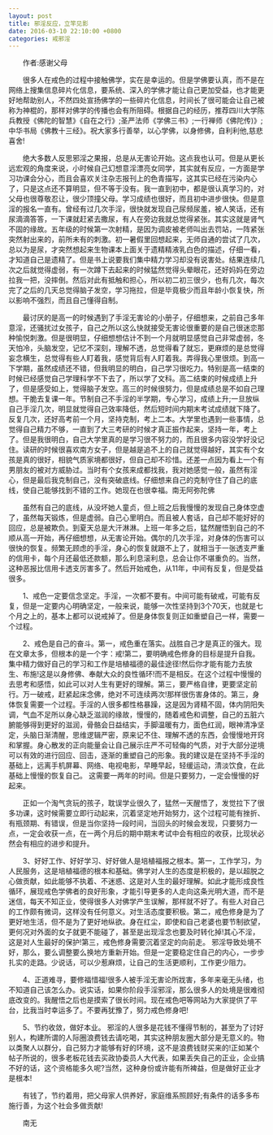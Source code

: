 ```yaml
---
layout: post
title: 邪淫反应，立竿见影
date: 2016-03-10 22:10:00 +0800
categories: 戒邪淫
---
```


　　作者:感谢父母
　　很多人在戒色的过程中接触佛学，实在是幸运的。但是学佛要认真，而不是在网络上搜集信息碎片化信息，要系统、深入的学佛才能让自己更加受益，也才能更好地帮助别人，不然四处宣扬佛学的一些碎片化信息，时间长了很可能会让自己被称为神棍的，那样对佛学的传播也会有所阻碍。根据自己的经历，推荐四川大学陈兵教授《佛陀的智慧》《自在之行》;圣严法师《学佛三书》;一行禅师《佛陀传)》;中华书局《佛教十三经》。祝大家多行善举，以心学佛，以身修佛，自利利他,慈悲喜舍!
　　绝大多数人反思邪淫之果报，总是从无害论开始。这点我也认可。但是从更长远宏观的角度来说，小时候自己幻想意淫漂亮女同学，其实就有反应，一方面是学习功课会分心，而且会喜欢关注杂志报刊上的色青描写，这其实已经在污染内心了，只是这点还不算明显，但不等于没有。我一直到初中，都是很认真学习的，对父母也很尊敬忍让，很少顶撞父母。学习成绩也很好，而且初中进步很快。但是意淫的报名一直有。曾经有过几次手淫，很快就发现自己尿频尿羞，被人笑话，还有尿滴滴答答，一下课就赶紧去撒尿，有人在旁边我就总觉得紧张。其实这就是肾气不固的缘故。五年级的时候第一次射精，是因为调皮被老师叫出去罚站，一阵紧张突然射出来的，前所未有的刺激。初一暑假里回想起来，无师自通的尝试了几次，总以为是尿，才突然想起来生物课本上面关于遗精精液乳白色的描述，仔细一看，才知道自己是遗精了。但是书上说要我们集中精力学习却没有说害处。结果连续几次之后就觉得虚弱，有一次蹲下去起来的时候猛然觉得头晕眼花，还好妈妈在旁边拉我一把，没摔倒。然后对此有抵触和担心，所以初二初三很少，也有几次，每次完了之后的几天总觉得脑子发空，学习拖拉，但是毕竟极少而且年龄小恢复快，所以影响不强烈，而且自己懂得自制。
　　最讨厌的是高一的时候遇到了手淫无害论的小册子，仔细想来，之前自己多年意淫，还骚扰过女孩子，自己之所以这么快就接受无害论很重要的是自己很迷恋那种愉悦刺激。但是很明显，仔细想想估计不到一个月就明显感觉自己非常虚弱，冬天怕冷，头脑发空，记忆不深刻，理解不透，总觉得看了就忘，更麻烦的是总觉得妄念横生，总觉得有些人盯着我，感觉背后有人盯着我。弄得我心里很烦。到高一下学期，虽然成绩还不错，但我明显的明白，自己学习很吃力。特别是高一结束的时候已经感觉自己学理科学不下去了，所以学了文科。高二结束的时候成绩上升了，但是感受如上，觉得脑子发空。高三的时候很努力，但是成绩总是不如自己理想。干脆去复课一年。节制自己不手淫的半学期，专心学习，成绩上升;一旦放纵自己手淫几次，明显就觉得自己效率降低，然后短时间内期末考试成绩就下降了。反复几次，还好高考前一个月，坚持克制，考上二本。大学里也遇到一些事情，总觉得自己精力不够，一直到了大三考研的时候才真正振作起来，坚持一年，考上了。但是我很明白，自己大学里真的是学习很不努力的，而且很多内容没学好没记住。读研的时候很喜欢南方女子，但是越是追不上的自己就觉得越好，其实有个女孩是真的很好，相貌气质家境都很好，但自己却不珍惜。还差一点因为看上一个有男朋友的被对方威胁过。当时有个女孩来成都找我，我对她感觉一般，虽然有淫心，但是最后我克制自己，没有突破底线。仔细想来自己的克制守住了自己的底线，使自己能够找到不错的工作。她现在也很幸福。南无阿弥陀佛
　　虽然有自己的底线，从没坏她人童贞，但上班之后我慢慢的发现自己身体空虚了，虽然每天锻炼，但是虚弱。自己心里明白。而且被人套话，自己却不能好好的回应，总是被欺负。到夏天总是大汗淋淋。上班一年多之后，猛然醒悟到自己的不顺从高一开始，再仔细想想，从无害论开始。偶尔的几次手淫，对身体的伤害可以很快的恢复。频繁无顾虑的手淫，身心的恢复就跟不上了，就相当于一张透支严重的信用卡，每个月还最低还款额，那么利息滚利息，总会让你不堪重负的。当然，这种恶报比信用卡透支厉害多了。然后开始戒色，从11年，中间有反复，但是受益很多。
　　1、戒色一定要信念坚定。手淫，一次都不要有。中间可能有破戒，可能有反复，但是一定要内心明确坚定，一般来说，能够一次性坚持到3个70天，也就是七个月之上的，基本上都可以说戒掉了。但是身体恢复则正如重塑自己一样，需要一个过程。
　　2、戒色是自己的奋斗。第一，戒色重在落实。战胜自己才是真正的强大。现在文章太多，但根本的是一个字：戒!第二，要明确戒色修身的目标是提升自我。集中精力做好自己的学习和工作是培植福德的最佳途径!然后你才能有能力去放生、布施!这是以身修佛、奉献大众的良性循环!而不是相反。在这个过程中慢慢的去思考和感悟，如此可以对人生有更好的理解。第三，要严格自律，更要坚定前行。万一破戒，赶紧起床念佛，绝对不可连续两次!那样很伤害身体的。第三，身体恢复需要一个过程。手淫的人很多都性格暴躁，这是因为肾精不固，体内阴阳失调，气血不足所以身心缺乏滋润的缘故，慢慢的，随着戒色和调整，自己的五脏六腑能够得到更好的滋润，骨骼会日益结实，手脚温暖有力，面色红润，眼神清净坚定，头脑日渐清醒，思维逻辑严密，原来记不住、理解不透的东西，会慢慢地开窍和掌握。身心散发的正向能量会让自己展示庄严不可轻侮的气质，对于大部分逆境可以有效的进行回应、回击，逐渐的重塑自己的形象。我的建议是在坚持不手淫的基础上，远离手机屏幕、网络、电视电影，早睡早起，轻缓运动，清淡饮食，在此基础上慢慢的恢复自己。 这需要一两年的时间。但是只要努力，一定会慢慢的好起来。
　　正如一个淘气贪玩的孩子，耽误学业很久了，猛然一天醒悟了，发觉拉下了很多功课，这时候需要立即行动起来，沉着坚定地开始努力，这个过程可能有挫折、有瓶颈期、有错误，但是当你坚持一段时间，当回头的时候会发现，只要努力一点，一定会收获一点，在一两个月后的期中期末考试中会有相应的收获，比现状必然会有相应的进步和提升。
　　3、好好工作、好好学习、好好做人是培植福报之根本。第一，工作学习，为人民服务，这是培植福德的根本和基础。佛学对人生的态度是积极的，是以超脱之心做贡献，如此能够不执着、不迷惑、这是对人生的最好理解。如此才能形成良性循环，展现戒色学佛者的良好形象，才能引导更多的人走向这条光明大道，而不是迷信，每天不知正业，使得很多人对佛学产生误解，那样就不好了。有些人对自己的工作颇有微词，这样没有任何意义。对生活态度要积极。第二，戒色修身是为了更好地生活，但不是为了更好地纵欲。身在红尘，即使和自己老婆也要节制欲望，更何况对外面的女子就更不能碰了，甚至是出现淫念也要及时转化掉!其心不淫，这是对人生最好的保护!第三，戒色修身需要沉着坚定的向前走。 邪淫导致处境不好，那么，要么调整要么换地方重新开始。但是一定要稳定住自己的内心，一步步扎实的走路。少说话，可以少惹麻烦，让自己的生活更顺利，工作更少阻力。
　　4、正道难寻，要修福惜福!很多人被手淫无害论所戕害，多年来毫无头绪，也不知道自己该怎么办。说实话，如果你阶段手淫邪淫，那么很多人的处境是很难彻底改变的。我醒悟之后也是摸索了很长时间。现在戒色吧等网站为大家提供了平台，比我当时幸运多了。不要再犹豫了，努力戒色修身吧!
　　5、节约收敛，做好本业。 邪淫的人很多是花钱不懂得节制的，甚至为了讨好别人，构建所谓的人际圈浪费钱去请吃喝，其实这种朋友圈大部分是无意义的。物以类聚人以群分，自己努力才能够有好的环境，这不是浪费钱财买来的!正如某个帖子所说的，很多老板花钱去买政协委员人大代表，如果丢失自己的正业，企业搞不好的话，这个资格能多久呢?当然，这种身份或许能有所裨益，但是做好正业才是根本!
　　有钱了，节约着用，把父母家人供养好，家庭维系照顾好;有条件的话多多布施行善，为这个社会多做贡献!
　　南无